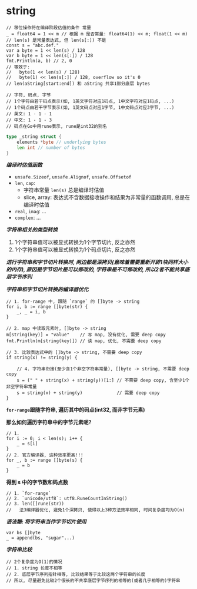 # string

```golang
// 移位操作符在编译阶段估值的条件 常量
_ = float64 = 1 << m // 根据 m 是否常量: float64(1) << m; float(1 << m)
// len(s) 是常量表达式, 但 len(s[:]) 不是
const s = "abc.def."
var a byte = 1 << len(s) / 128
var b byte = 1 << len(s[:]) / 128
fmt.Println(a, b) // 2, 0
// 等效于:
//   byte(1 << len(s) / 128)
//   byte(1) << len(s[:]) / 128, overflow so it's 0
// len(aString[start:end]) 和 aString 共享1部分底层 bytes

// 字符, 码点, 字节
// 1个字符由若干码点表示(如, 1英文字符对应1码点, 1中文字符对应1码点, ...)
// 1个码点由若干字节表示(如, 1英文码点对应1字节, 1中文码点对应3字节, ...)
// 英文: 1 - 1 - 1
// 中文: 1 - 1 - 3
// 码点在Go中用rune表示, rune是int32的别名
```

```go
type _string struct {
    elements *byte // underlying bytes
    len int // number of bytes
}
```

***编译时估值函数***
+ `unsafe.Sizeof`, `unsafe.Alignof`, `unsafe.Offsetof`
+ `len`, `cap`:
  + 字符串常量 `len(s)` 总是编译时估值
  + slice, array: 表达式不含数据接收操作和结果为非常量的函数调用, 总是在编译时估值
+ `real`, `imag`: ...
+ `complex`: ...

***字符串相关的类型转换***
1. 1个字符串值可以被显式转换为1个字节切片, 反之亦然
2. 1个字符串值可以被显式转换为1个码点切片, 反之亦然

***进行字符串和字节切片转换时, 两边都是深拷贝(意味着需要重新开辟1块同样大小的内存), 原因是字节切片是可以修改的, 字符串是不可修改的, 所以2者不能共享底层字节序列***

***字符串和字节切片转换的编译器优化***
```golang
// 1. for-range 中, 跟随 `range` 的 []byte -> string
for i, b := range []byte(str) {
    _, _ = i, b
}

// 2. map 中读取元素时, []byte -> string
m[string(key)] = "value"    // 写 map, 没有优化, 需要 deep copy
fmt.Println(m[string(key)]) // 读 map, 优化, 不需要 deep copy

// 3. 比较表达式中的 []byte -> string, 不需要 deep copy
if string(x) != string(y) {

    // 4. 字符串衔接(至少含1个非空字符串常量), []byte -> string, 不需要 deep copy
    s = (" " + string(x) + string(y))[1:] // 不需要 deep copy, 含至少1个非空字符串常量
    s = string(x) + string(y)             // 需要 deep copy
}
```

**`for-range`跟随字符串, 遍历其中的码点(int32, 而非字节元素)**

**那么如何遍历字符串中的字节元素呢?**
```golang
// 1. 
for i := 0; i < len(s); i++ {
    _ = s[i]
}
// 2. 官方编译器, 这种效率更高!!!
for _, b := range []byte(s) {
    _ = b
}
```

**得到 s 中的字节数和码点数**
```golang
// 1. `for-range`
// 2. `unicode/utf8`: utf8.RuneCountInString()
// 3. len([]rune(str))
//   法3编译器优化, 避免1个深拷贝, 使得以上3种方法效率相同, 时间复杂度均为O(n)
```

***语法糖: 将字符串当作字节切片使用***
```golang
var bs []byte
_ = append(bs, "sugar"...)
```

***字符串比较***
```golang
// 2个复杂度为O(1)的情况
// 1. string 长度不相等
// 2. 底层字节序列指针相等, 比较结果等于比较这两个字符串的长度
// 所以, 尽量避免比较2个很长的不共享底层字节序列的相等的(或者几乎相等的)字符串
```
